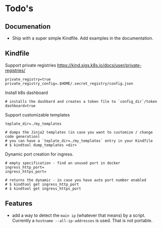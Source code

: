 # Todo's

## Documenation

- Ship with a super simple Kindfile. Add examples in the documentation.

## Kindfile

Support private registries <https://kind.sigs.k8s.io/docs/user/private-registries/>

```
private_registry=true
private_registry_config=.$HOME/.secret_registry/config.json
```

Install k8s dashboard

```
# installs the dashbard and creates a token file to `config_dir`/token
dashboard=true
```

Support customizable templates

```
teplate_dir=./my_templates

# dumps the Jinja2 templates (in case you want to customize / change code generation)
# you can have a `teplate_dir=./my_templates` entry in your Kindfile
# $ kindtool dump_templates <dir>
```

Dynamic port creation for ingress.

```
# empty specification - find an unused port in docker
ingress_http_port=
ingress_https_port=

# returns the dynamic - in case you have auto port number enabled
# $ kindtool get ingress_http_port
# $ kindtool get ingress_https_port
```

## Features

- add a way to detect the `main ip` (whatever that means) by a script. Currently a `hostname --all-ip-addresses` is used. That is not portable.